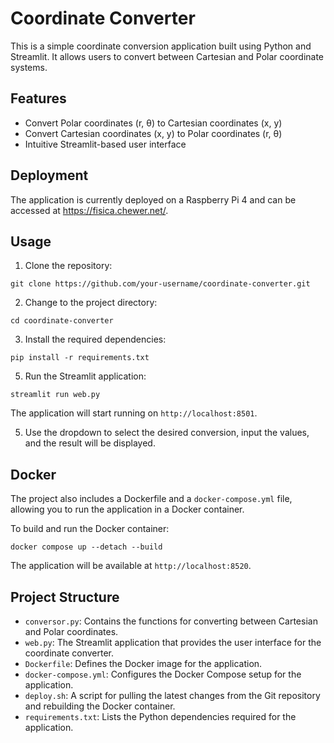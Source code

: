 # Coordinate Converter

This is a simple coordinate conversion application built using Python and Streamlit. It allows users to convert between Cartesian and Polar coordinate systems.


## Features

- Convert Polar coordinates (r, θ) to Cartesian coordinates (x, y)
- Convert Cartesian coordinates (x, y) to Polar coordinates (r, θ)
- Intuitive Streamlit-based user interface

## Deployment

The application is currently deployed on a Raspberry Pi 4 and can be accessed at https://fisica.chewer.net/.


## Usage

1. Clone the repository:
```
git clone https://github.com/your-username/coordinate-converter.git
```

2. Change to the project directory:
```
cd coordinate-converter
```

3. Install the required dependencies:
```
pip install -r requirements.txt
```

5. Run the Streamlit application:
```
streamlit run web.py
```

The application will start running on `http://localhost:8501`.

5. Use the dropdown to select the desired conversion, input the values, and the result will be displayed.

## Docker

The project also includes a Dockerfile and a `docker-compose.yml` file, allowing you to run the application in a Docker container.

To build and run the Docker container:
```
docker compose up --detach --build
```

The application will be available at `http://localhost:8520`.

## Project Structure

- `conversor.py`: Contains the functions for converting between Cartesian and Polar coordinates.
- `web.py`: The Streamlit application that provides the user interface for the coordinate converter.
- `Dockerfile`: Defines the Docker image for the application.
- `docker-compose.yml`: Configures the Docker Compose setup for the application.
- `deploy.sh`: A script for pulling the latest changes from the Git repository and rebuilding the Docker container.
- `requirements.txt`: Lists the Python dependencies required for the application.

